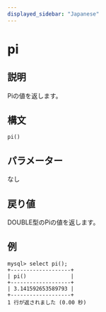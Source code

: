 ```yaml
---
displayed_sidebar: "Japanese"
---
```


# pi

## 説明

Piの値を返します。

## 構文

```Plain
pi()
```

## パラメーター

なし

## 戻り値

DOUBLE型のPiの値を返します。

## 例

```Plain
mysql> select pi();
+-------------------+
| pi()              |
+-------------------+
| 3.141592653589793 |
+-------------------+
1 行が返されました (0.00 秒)
```
